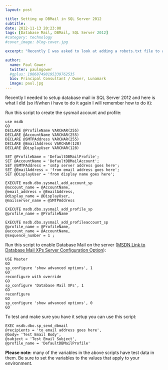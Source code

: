 ```yaml
---
layout: post

title: Setting up DBMail in SQL Server 2012
subtitle: 
date: 2012-11-13 20:23:00
tags: [Database Mail, DBMail, SQL Server 2012]
#category: technology
#cover_image: blog-cover.jpg

excerpt: "Recently I was asked to look at adding a robots.txt file to a client's website that we built on ASP.NET MVC3. So I did some research and found out"

author:
  name: Paul Gower
  twitter: paulmgower
  #gplus: 100687498195339762535 
  bio: Principal Consultant / Owner, Lunamark
  image: paul.jpg
---
```


Recently I needed to setup database mail in SQL Server 2012 and here is what I did (so if/when i have to do it again I will remember how to do it):

Run this script to create the sysmail account and profile:
<pre><code class="sql">use msdb
GO
DECLARE @ProfileName VARCHAR(255)
DECLARE @AccountName VARCHAR(255)
DECLARE @SMTPAddress VARCHAR(255)
DECLARE @EmailAddress VARCHAR(128)
DECLARE @DisplayUser VARCHAR(128)

SET @ProfileName = 'DefaultDBMailProfile';
SET @AccountName = 'DefaultDBMailAccount';
SET @SMTPAddress = 'smtp server address goes here';
SET @EmailAddress = 'from email address goes here';
SET @DisplayUser = 'from display name goes here';

EXECUTE msdb.dbo.sysmail_add_account_sp
@account_name = @AccountName,
@email_address = @EmailAddress,
@display_name = @DisplayUser,
@mailserver_name = @SMTPAddress

EXECUTE msdb.dbo.sysmail_add_profile_sp
@profile_name = @ProfileName

EXECUTE msdb.dbo.sysmail_add_profileaccount_sp
@profile_name = @ProfileName,
@account_name = @AccountName,
@sequence_number = 1 ;
</code></pre>

Run this script to enable Database Mail on the server ([MSDN Link to Database Mail XPs Server Configuration Option](http://msdn.microsoft.com/en-us/library/ms191189.aspx)):
<pre><code class="sql">USE Master
GO
sp_configure 'show advanced options', 1
GO
reconfigure with override
GO
sp_configure 'Database Mail XPs', 1
GO
reconfigure 
GO
sp_configure 'show advanced options', 0
GO
</code></pre>

To test and make sure you have it setup you can use this script:

<pre><code class="sql">EXEC msdb.dbo.sp_send_dbmail
@recipients = 'to email address goes here',
@body= 'Test Email Body', 
@subject = 'Test Email Subject',
@profile_name = 'DefaultDBMailProfile'
</code></pre>

**Please note:** many of the variables in the above scripts have test data in them. Be sure to set the variables to the values that apply to your environment.
